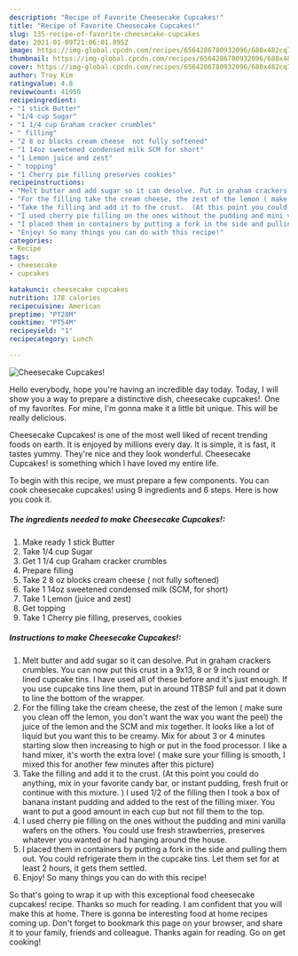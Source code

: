 ```yaml
---
description: "Recipe of Favorite Cheesecake Cupcakes!"
title: "Recipe of Favorite Cheesecake Cupcakes!"
slug: 135-recipe-of-favorite-cheesecake-cupcakes
date: 2021-01-09T21:06:01.895Z
image: https://img-global.cpcdn.com/recipes/6564286780932096/680x482cq70/cheesecake-cupcakes-recipe-main-photo.jpg
thumbnail: https://img-global.cpcdn.com/recipes/6564286780932096/680x482cq70/cheesecake-cupcakes-recipe-main-photo.jpg
cover: https://img-global.cpcdn.com/recipes/6564286780932096/680x482cq70/cheesecake-cupcakes-recipe-main-photo.jpg
author: Troy Kim
ratingvalue: 4.8
reviewcount: 41950
recipeingredient:
- "1 stick Butter"
- "1/4 cup Sugar"
- "1 1/4 cup Graham cracker crumbles"
- " filling"
- "2 8 oz blocks cream cheese  not fully softened"
- "1 14oz sweetened condensed milk SCM for short"
- "1 Lemon juice and zest"
- " topping"
- "1 Cherry pie filling preserves cookies"
recipeinstructions:
- "Melt butter and add sugar so it can desolve. Put in graham crackers crumbles. You can now put this crust in a 9x13,  8 or 9 inch round or lined cupcake tins. I have used all of these before and it&#39;s just enough. If you use cupcake tins line them, put in around 1TBSP full and pat it down to line the bottom of the wrapper."
- "For the filling take the cream cheese, the zest of the lemon ( make sure you clean off the lemon, you don&#39;t want the wax you want the peel) the juice of the  lemon and the SCM and mix together. It looks like a lot of liquid but you want this to be creamy. Mix for about 3 or 4 minutes  starting slow then increasing to high or put in the food processor. I like a hand mixer, it&#39;s worth the extra love! ( make sure your filling is smooth, I mixed this for another few minutes after this picture)"
- "Take the filling and add it to the crust.  (At this point you could do anything, mix in your favorite candy bar, or instant pudding, fresh fruit or continue with this mixture. ) I used 1/2 of the filling then I took a box of banana instant pudding and added to the rest of the filling mixer. You want to put a good amount in each cup but not fill them to the top."
- "I used cherry pie filling on the ones without the pudding and mini vanilla wafers on the others. You could use fresh strawberries, preserves whatever you wanted or had hanging around the house."
- "I placed them in containers by putting a fork in the side and pulling them out. You could refrigerate them in the cupcake tins. Let them set for at least 2 hours, it gets them settled."
- "Enjoy! So many things you can do with this recipe!"
categories:
- Recipe
tags:
- cheesecake
- cupcakes

katakunci: cheesecake cupcakes 
nutrition: 178 calories
recipecuisine: American
preptime: "PT28M"
cooktime: "PT54M"
recipeyield: "1"
recipecategory: Lunch

---
```



![Cheesecake Cupcakes!](https://img-global.cpcdn.com/recipes/6564286780932096/680x482cq70/cheesecake-cupcakes-recipe-main-photo.jpg)

Hello everybody, hope you're having an incredible day today. Today, I will show you a way to prepare a distinctive dish, cheesecake cupcakes!. One of my favorites. For mine, I'm gonna make it a little bit unique. This will be really delicious.

Cheesecake Cupcakes! is one of the most well liked of recent trending foods on earth. It is enjoyed by millions every day. It is simple, it is fast, it tastes yummy. They're nice and they look wonderful. Cheesecake Cupcakes! is something which I have loved my entire life.




To begin with this recipe, we must prepare a few components. You can cook cheesecake cupcakes! using 9 ingredients and 6 steps. Here is how you cook it.

<!--inarticleads1-->

##### The ingredients needed to make Cheesecake Cupcakes!:

1. Make ready 1 stick Butter
1. Take 1/4 cup Sugar
1. Get 1 1/4 cup Graham cracker crumbles
1. Prepare  filling
1. Take 2 8 oz blocks cream cheese ( not fully softened)
1. Take 1 14oz sweetened condensed milk (SCM, for short)
1. Take 1 Lemon (juice and zest)
1. Get  topping
1. Take 1 Cherry pie filling, preserves, cookies




<!--inarticleads2-->

##### Instructions to make Cheesecake Cupcakes!:

1. Melt butter and add sugar so it can desolve. Put in graham crackers crumbles. You can now put this crust in a 9x13,  8 or 9 inch round or lined cupcake tins. I have used all of these before and it&#39;s just enough. If you use cupcake tins line them, put in around 1TBSP full and pat it down to line the bottom of the wrapper.
1. For the filling take the cream cheese, the zest of the lemon ( make sure you clean off the lemon, you don&#39;t want the wax you want the peel) the juice of the  lemon and the SCM and mix together. It looks like a lot of liquid but you want this to be creamy. Mix for about 3 or 4 minutes  starting slow then increasing to high or put in the food processor. I like a hand mixer, it&#39;s worth the extra love! ( make sure your filling is smooth, I mixed this for another few minutes after this picture)
1. Take the filling and add it to the crust.  (At this point you could do anything, mix in your favorite candy bar, or instant pudding, fresh fruit or continue with this mixture. ) I used 1/2 of the filling then I took a box of banana instant pudding and added to the rest of the filling mixer. You want to put a good amount in each cup but not fill them to the top.
1. I used cherry pie filling on the ones without the pudding and mini vanilla wafers on the others. You could use fresh strawberries, preserves whatever you wanted or had hanging around the house.
1. I placed them in containers by putting a fork in the side and pulling them out. You could refrigerate them in the cupcake tins. Let them set for at least 2 hours, it gets them settled.
1. Enjoy! So many things you can do with this recipe!




So that's going to wrap it up with this exceptional food cheesecake cupcakes! recipe. Thanks so much for reading. I am confident that you will make this at home. There is gonna be interesting food at home recipes coming up. Don't forget to bookmark this page on your browser, and share it to your family, friends and colleague. Thanks again for reading. Go on get cooking!
